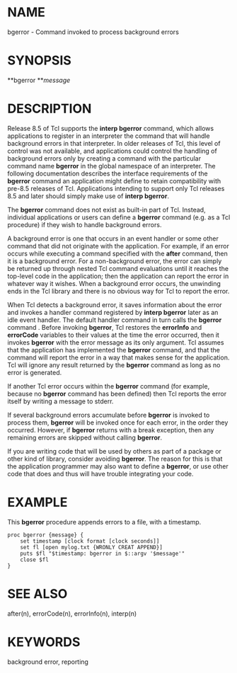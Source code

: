 # NAME

bgerror - Command invoked to process background errors

# SYNOPSIS

**bgerror ***message*

# DESCRIPTION

Release 8.5 of Tcl supports the **interp bgerror** command, which allows
applications to register in an interpreter the command that will handle
background errors in that interpreter. In older releases of Tcl, this
level of control was not available, and applications could control the
handling of background errors only by creating a command with the
particular command name **bgerror** in the global namespace of an
interpreter. The following documentation describes the interface
requirements of the **bgerror** command an application might define to
retain compatibility with pre-8.5 releases of Tcl. Applications
intending to support only Tcl releases 8.5 and later should simply make
use of **interp bgerror**.

The **bgerror** command does not exist as built-in part of Tcl. Instead,
individual applications or users can define a **bgerror** command (e.g.
as a Tcl procedure) if they wish to handle background errors.

A background error is one that occurs in an event handler or some other
command that did not originate with the application. For example, if an
error occurs while executing a command specified with the **after**
command, then it is a background error. For a non-background error, the
error can simply be returned up through nested Tcl command evaluations
until it reaches the top-level code in the application; then the
application can report the error in whatever way it wishes. When a
background error occurs, the unwinding ends in the Tcl library and there
is no obvious way for Tcl to report the error.

When Tcl detects a background error, it saves information about the
error and invokes a handler command registered by **interp bgerror**
later as an idle event handler. The default handler command in turn
calls the **bgerror** command . Before invoking **bgerror**, Tcl
restores the **errorInfo** and **errorCode** variables to their values
at the time the error occurred, then it invokes **bgerror** with the
error message as its only argument. Tcl assumes that the application has
implemented the **bgerror** command, and that the command will report
the error in a way that makes sense for the application. Tcl will ignore
any result returned by the **bgerror** command as long as no error is
generated.

If another Tcl error occurs within the **bgerror** command (for example,
because no **bgerror** command has been defined) then Tcl reports the
error itself by writing a message to stderr.

If several background errors accumulate before **bgerror** is invoked to
process them, **bgerror** will be invoked once for each error, in the
order they occurred. However, if **bgerror** returns with a break
exception, then any remaining errors are skipped without calling
**bgerror**.

If you are writing code that will be used by others as part of a package
or other kind of library, consider avoiding **bgerror**. The reason for
this is that the application programmer may also want to define a
**bgerror**, or use other code that does and thus will have trouble
integrating your code.

# EXAMPLE

This **bgerror** procedure appends errors to a file, with a timestamp.

    proc bgerror {message} {
        set timestamp [clock format [clock seconds]]
        set fl [open mylog.txt {WRONLY CREAT APPEND}]
        puts $fl "$timestamp: bgerror in $::argv '$message'"
        close $fl
    }

# SEE ALSO

after(n), errorCode(n), errorInfo(n), interp(n)

# KEYWORDS

background error, reporting

<!---
Copyright (c) 1990-1994 The Regents of the University of California
Copyright (c) 1994-1996 Sun Microsystems, Inc
-->

